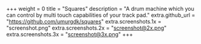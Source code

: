 +++
weight = 0
title = "Squares"
description = "A drum machine which you can control by multi touch capabilities of your track pad."
extra.github_url = "https://github.com/umurgdk/squares"
extra.screenshots.1x = "screenshot.png"
extra.screenshots.2x = "screenshot@2x.png"
extra.screenshots.3x = "screenshot@3x.png"
+++